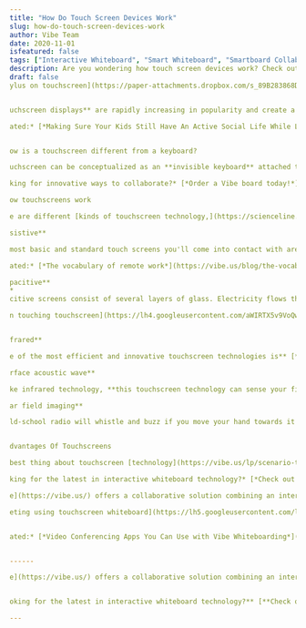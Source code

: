 ```yaml
---
title: "How Do Touch Screen Devices Work"
slug: how-do-touch-screen-devices-work
author: Vibe Team
date: 2020-11-01
isfeatured: false
tags: ["Interactive Whiteboard", "Smart Whiteboard", "Smartboard Collaboration"]
description: Are you wondering how touch screen devices work? Check out our guide on touch screen devices and how they work.
draft: false
ylus on touchscreen](https://paper-attachments.dropbox.com/s_89B283868D2F6BF0ED6C28F5831C84BC629B5CEB8C90B13D5A0957BB64BBFB20_1603833209016_image-from-rawpixel-id-1216587-jpeg.jpg)


uchscreen displays** are rapidly increasing in popularity and create a more **modern and productive** [**working environment**](https://vibe.us/lp/scenario-professional-services/)**.** Significant improvements in touch interface technology's accuracy have allowed touchscreens to evolve from clunky devices to **sleek, straightforward tools.** There are many reasons for **integrating** [**touchscreen displays**](https://midshire.co.uk/audio-visual/equipment/interactive-screen/) **in your business.** But how exactly does this seemingly "magical" technology work? This article will break down how touchscreens work, the kinds of touchscreens available, and some benefits of using touchscreen technology for your business or classroom collaboration. 

ated:* [*Making Sure Your Kids Still Have An Active Social Life While Learning Remotely*](https://vibe.us/blog/making-sure-your-kids-still-have-an-active-social-life-while-learning-remotely/)


ow is a touchscreen different from a keyboard? 

uchscreen can be conceptualized as an **invisible keyboard** attached to the front of your computer monitor. To have a thorough comprehension of how it works, you must first understand how a [standard keyboard works](https://www.explainthatstuff.com/computerkeyboards.html). Every key on a keyboard works like an electrical switch. When you push a key, an electric circuit is completed, and the current flows. Your computer knows what you're typing based on the type of current. If you look inside a keyboard, you'll see two layers of electrically conducting plastic separated by a plastic membrane with holes in it. There is a hole under each key. When you press a key, the top conductor layer is pushed down towards the bottom layer, so the two layers touch through the hole, completing a circuit. **Touchscreens work on this premise, but with different technology.**  

king for innovative ways to collaborate?* [*Order a Vibe board today!*](https://vibe.us/order/)

ow touchscreens work

e are different [kinds of touchscreen technology,](https://scienceline.org/2012/01/okay-but-how-do-touch-screens-actually-work/) which work in different ways. Certain types of touchscreens can only sense one finger at a time, while others are more sensitive. Different technologies also have different ways of dealing with wear and tear. [**Vibe boards**](https://vibe.us/software/) **use infrared technology**, which we will discuss below. 

sistive** 

most basic and standard touch screens you'll come into contact with are resistive ones. These are the touchscreens used at supermarkets and ATMs when you sign something with a small grey pen. **True to their name, these screens literally "resist" your touch.** If you press hard enough, the screen will slightly bend. When you press down, two electrically conductive layers touch each other, just like in a regular keyboard, and complete a circuit when they touch. There is an electrical current running through the layers at all times, but when your finger hits the screen and the two are pressed together, the current changes where you touch it. While resistive touch screens are consistent and durable, **they're the least sensitive option because the multiple layers reflect a lot of ambient light.** Moreover, they can only handle a single touch at once, limiting its use significantly. 

ated:* [*The vocabulary of remote work*](https://vibe.us/blog/the-vocabulary-of-remote-work/)

pacitive**
*
citive screens consist of several layers of glass. Electricity flows through the inner and outer layers, allowing the screen to act like two electrical conductors separated by an insulator. **This is known as a capacitor.** When your finger touches the screen, you cause a shift in the electrical field by a specific amount depending on where you touch it. **Capacitive Screens are more sensitive than resistive ones** and can be touched in more than one place at once, but they can suffer more wear and tear and don't work if you touch them with a plastic stylus. 

n touching touchscreen](https://lh4.googleusercontent.com/aWIRTX5v9VoQwiiTXcEmu2sO-TpxGs_0PHXkI_MN_w7IvDZuHzpbDkFt_W6XrQK5TgkGgqAA3DrmSMfcSHeCfcwakUr06qgqBSgW4wx1sDBcE7UXbyAJXS7aYFEEOPzOa7LELQsW)


frared**

e of the most efficient and innovative touchscreen technologies is** [**infrared-based**](http://www.nelson-miller.com/pros-cons-infrared-touchscreen-technology/#:~:text=Infrared%20touchscreen%20devices%2C%20on%20the,gloved%20finger%2C%20stylus%20and%20more.)**, which is what** [**Vibe boards**](https://vibe.us/hardware/) **use.** Infrared touch utilizes diodes and sensors that emit light and detect infrared light across the display's face. **Infrared offers the highest image clarity and light transmission, making it an excellent choice for larger touchscreen displays.** But that's not all. Infrared touchscreen devices also stand out in terms of **durability and strength**. Wear and tear over time on a traditional capacitive or resistive touchscreen device causes micro-sized scratches in the surface, making it less sensitive over time. Infrared touchscreen doesn't lose sensitivity as they are protected from direct touch. Lastly, infrared touchscreen technology can be used with a **gloved finger, bare finger, or stylus**, while capacitive touchscreens can only be used with a bare finger or special stylus.

rface acoustic wave** 

ke infrared technology, **this touchscreen technology can sense your fingers through sound rather than light.** [Ultrasonic](https://www.explainthatstuff.com/ultrasound.html) soundwaves too high-pitched for the human ear hum at the edges of the screen and reflect back and forth across the surface. When you contact the screen, **you disrupt the sound beams and absorb a certain amount of energy.** The microchip controller knows where and how you touched it through how much energy you absorb and where the disruption is.

ar field imaging** 

ld-school radio will whistle and buzz if you move your hand towards it because your body **disrupts the electromagnetic field that incoming radio waves generate around and in the antenna.** The close your body gets, the larger the effect you have. Near Field Imaging or NFI, touchscreens work based on a similar principle. As you move your finger close, you shift the electric field on the glass screen, which registers your touch instantaneously. NFI screens are incredibly robust [compared to most other technologies](https://vibe.us/comparison/) and are great for rougher use (like military or industrial). **NFI screens** can also detect touches from pens, gloved fingers, and styluses. However, they can be quite expensive. 


dvantages Of Touchscreens

best thing about touchscreen [technology](https://vibe.us/lp/scenario-technology/) is how **intuitive and easy** it is for people to use it. Touchscreens can display precisely the amount of information necessary somebody needs to complete a specific task and no more, **allowing people to access information in an extremely straightforward and systematic manner.** This is why touchscreen technology has so rapidly expanded to public information kiosks, electronic devices, military computers, and hundreds of other applications. Additionally, **touchscreens don't have any moving parts**. This means that there is a lot less that can go wrong, making maintenance a lot more efficient (and hygienic). Most of us are already familiar with touchscreen technology in our everyday lives, and touchscreen technology is becoming more and more integrated into collaborative learning environments. Touchscreens encourage [engagement,](https://www.sciencedirect.com/science/article/pii/S0747563217301991) which results in a wide range of benefits, such as more comprehensive learning and more effective training. 

king for the latest in interactive whiteboard technology?* [*Check out Vibe today!*](https://vibe.us/order/)

e](https://vibe.us/) offers a collaborative solution combining an interactive digital whiteboard and innovative smart software. **Increase engagement and efficiency at your brainstorming sessions, virtual training, and classroom sessions** by integrating your favorite applications with video conferencing and an infinite, mess-free writing canvas! **Collaborate today with Vibe.**

eting using touchscreen whiteboard](https://lh5.googleusercontent.com/la3I0vmRG_OoU7YWQwqcj4qLPb50qtj9SM-aIkEhGrnjYMkdLEc2eLjdEe0zzkWDDoE7qf5UXFguzNsp39wvnKGd2N6O-_bXGQE8ynPw5hnGmx5MXFgnVU98KPAnNID_H5vCP-PD)


ated:* [*Video Conferencing Apps You Can Use with Vibe Whiteboarding*](https://vibe.us/blog/video-conferencing-apps-with-whiteboard/)


------

e](https://vibe.us/) offers a collaborative solution combining an interactive digital whiteboard and innovative smart software. **Increase engagement and efficiency at your brainstorming sessions, virtual training, and classroom sessions** by integrating your favorite applications with video conferencing and an infinite, mess-free writing canvas! **Collaborate today with Vibe.**


oking for the latest in interactive whiteboard technology?** [**Check out Vibe today!**](https://vibe.us/order/)

---
```


